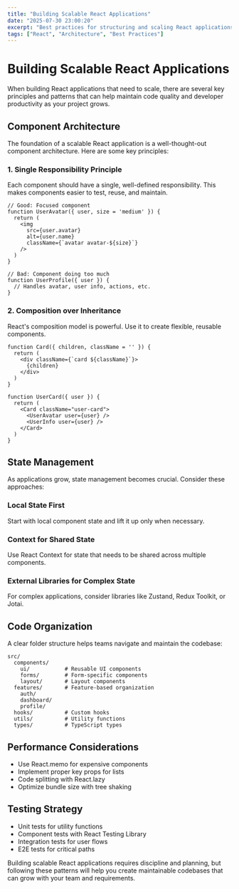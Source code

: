 ```yaml
---
title: "Building Scalable React Applications"
date: "2025-07-30 23:00:20"
excerpt: "Best practices for structuring and scaling React applications for enterprise projects."
tags: ["React", "Architecture", "Best Practices"]
---
```


# Building Scalable React Applications

When building React applications that need to scale, there are several key principles and patterns that can help maintain code quality and developer productivity as your project grows.

## Component Architecture

The foundation of a scalable React application is a well-thought-out component architecture. Here are some key principles:

### 1. Single Responsibility Principle

Each component should have a single, well-defined responsibility. This makes components easier to test, reuse, and maintain.

```tsx
// Good: Focused component
function UserAvatar({ user, size = 'medium' }) {
  return (
    <img 
      src={user.avatar} 
      alt={user.name}
      className={`avatar avatar-${size}`}
    />
  )
}

// Bad: Component doing too much
function UserProfile({ user }) {
  // Handles avatar, user info, actions, etc.
}
```

### 2. Composition over Inheritance

React's composition model is powerful. Use it to create flexible, reusable components.

```tsx
function Card({ children, className = '' }) {
  return (
    <div className={`card ${className}`}>
      {children}
    </div>
  )
}

function UserCard({ user }) {
  return (
    <Card className="user-card">
      <UserAvatar user={user} />
      <UserInfo user={user} />
    </Card>
  )
}
```

## State Management

As applications grow, state management becomes crucial. Consider these approaches:

### Local State First

Start with local component state and lift it up only when necessary.

### Context for Shared State

Use React Context for state that needs to be shared across multiple components.

### External Libraries for Complex State

For complex applications, consider libraries like Zustand, Redux Toolkit, or Jotai.

## Code Organization

A clear folder structure helps teams navigate and maintain the codebase:

```
src/
  components/
    ui/           # Reusable UI components
    forms/        # Form-specific components
    layout/       # Layout components
  features/       # Feature-based organization
    auth/
    dashboard/
    profile/
  hooks/          # Custom hooks
  utils/          # Utility functions
  types/          # TypeScript types
```

## Performance Considerations

- Use React.memo for expensive components
- Implement proper key props for lists
- Code splitting with React.lazy
- Optimize bundle size with tree shaking

## Testing Strategy

- Unit tests for utility functions
- Component tests with React Testing Library
- Integration tests for user flows
- E2E tests for critical paths

Building scalable React applications requires discipline and planning, but following these patterns will help you create maintainable codebases that can grow with your team and requirements.
